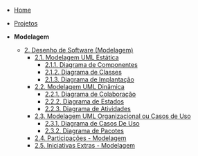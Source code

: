 <!-- docs/_sidebar.md -->

- [Home](/docs)
- [Projetos](/docs/Projeto/Projeto.md)

- **Modelagem**
  - [2. Desenho de Software (Modelagem)](/Modelagem/2.Modelagem.md)
    - [2.1. Modelagem UML Estática](/Modelagem/2.1.ModelagemEstatica.md)
      - [2.1.1. Diagrama de Componentes](/Modelagem/2.1.1.DiagramaComponentes.md)
      - [2.1.2. Diagrama de Classes](/Modelagem/2.1.2.DiagramaClasses.md)
      - [2.1.3. Diagrama de Implantação](/Modelagem/2.1.3.DiagramaImplantacao.md)
    - [2.2. Modelagem UML Dinâmica](/Modelagem/2.2.ModelagemDinamica.md)
      - [2.2.1. Diagrama de Colaboração](/Modelagem/2.2.1.DiagramaColaboracao.md)
      - [2.2.2. Diagrama de Estados](/Modelagem/2.2.2.DiagramaEstados.md)
      - [2.2.3. Diagrama de Atividades](/Modelagem/2.2.3.DiagramaAtividades.md)
    - [2.3. Modelagem UML Organizacional ou Casos de Uso](/Modelagem/2.3.ModelagemOrganizacionalCasosDeUso.md)
      - [2.3.1. Diagrama de Casos De Uso](/Modelagem/2.3.1.DiagramaCasosUso.md)
      - [2.3.2. Diagrama de Pacotes](/Modelagem/2.3.2.DiagramaPacotes.md)
    - [2.4. Participações - Modelagem](/Modelagem/2.4.ParticipacoesModelagem.md)
    - [2.5. Iniciativas Extras - Modelagem](/Modelagem/2.5.IniciativasExtras.md)
